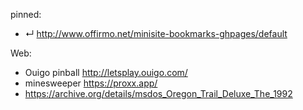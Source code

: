 
pinned:
- ↵ http://www.offirmo.net/minisite-bookmarks-ghpages/default


Web:
- Ouigo pinball http://letsplay.ouigo.com/
- minesweeper https://proxx.app/
- https://archive.org/details/msdos_Oregon_Trail_Deluxe_The_1992
